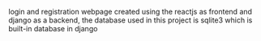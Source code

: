 login and registration webpage created using the reactjs as frontend and django as a backend, the database used in this project is sqlite3 which is built-in database in django
